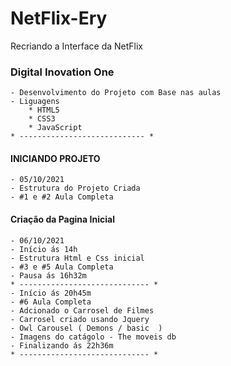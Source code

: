 # NetFlix-Ery
Recriando a Interface da NetFlix

### Digital Inovation One
    - Desenvolvimento do Projeto com Base nas aulas
    - Liguagens
        * HTML5
        * CSS3
        * JavaScript
    * ---------------------------- *

#### INICIANDO PROJETO 
    - 05/10/2021 
    - Estrutura do Projeto Criada
    - #1 e #2 Aula Completa
#### Criação da Pagina Inicial
    - 06/10/2021
    - Início ás 14h
    - Estrutura Html e Css inicial
    - #3 e #5 Aula Completa
    - Pausa ás 16h32m 
    * ----------------------------- *
    - Início ás 20h45m
    - #6 Aula Completa
    - Adcionado o Carrosel de Filmes 
    - Carrosel criado usando Jquery
    - Owl Carousel ( Demons / basic  )
    - Imagens do catágolo - The moveis db
    - Finalizando ás 22h36m
    * ----------------------------- * 

#### 